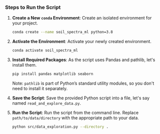 ### Steps to Run the Script

1. **Create a New `conda` Environment**: Create an isolated environment for your project.

    ```bash
    conda create --name soil_spectra_ml python=3.8
    ```

2. **Activate the Environment**: Activate your newly created environment.

    ```bash
    conda activate soil_spectra_ml
    ```

3. **Install Required Packages**: As the script uses Pandas and pathlib, let's install them.

    ```bash
    pip install pandas matplotlib seaborn
    ```

    Note: `pathlib` is part of Python’s standard utility modules, so you don't need to install it separately.

4. **Save the Script**: Save the provided Python script into a file, let's say named `read_and_explore_data.py`.

5. **Run the Script**: Run the script from the command line. Replace `path/to/data/directory` with the appropriate path to your data.

    ```bash
    python src/data_exploration.py --directory .
    ```